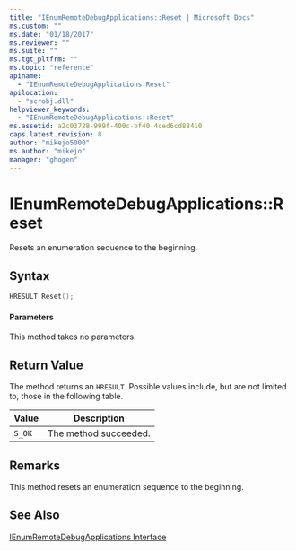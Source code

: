 ```yaml
---
title: "IEnumRemoteDebugApplications::Reset | Microsoft Docs"
ms.custom: ""
ms.date: "01/18/2017"
ms.reviewer: ""
ms.suite: ""
ms.tgt_pltfrm: ""
ms.topic: "reference"
apiname: 
  - "IEnumRemoteDebugApplications.Reset"
apilocation: 
  - "scrobj.dll"
helpviewer_keywords: 
  - "IEnumRemoteDebugApplications::Reset"
ms.assetid: a2c03728-999f-400c-bf40-4ced6cd88410
caps.latest.revision: 8
author: "mikejo5000"
ms.author: "mikejo"
manager: "ghogen"
---
```

# IEnumRemoteDebugApplications::Reset
Resets an enumeration sequence to the beginning.  
  
## Syntax  
  
```cpp
HRESULT Reset();  
```  
  
#### Parameters  
 This method takes no parameters.  
  
## Return Value  
 The method returns an `HRESULT`. Possible values include, but are not limited to, those in the following table.  
  
|Value|Description|  
|-----------|-----------------|  
|`S_OK`|The method succeeded.|  
  
## Remarks  
 This method resets an enumeration sequence to the beginning.  
  
## See Also  
 [IEnumRemoteDebugApplications Interface](../../winscript/reference/ienumremotedebugapplications-interface.md)